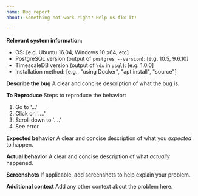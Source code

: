 ```yaml
---
name: Bug report
about: Something not work right? Help us fix it!

---
```


**Relevant system information:**
 - OS: [e.g. Ubuntu 16.04, Windows 10 x64, etc]
 - PostgreSQL version (output of `postgres --version`): [e.g. 10.5, 9.6.10]
 - TimescaleDB version (output of `\dx` in `psql`): [e.g. 1.0.0]
 - Installation method: [e.g., "using Docker", "apt install", "source"]

**Describe the bug**
A clear and concise description of what the bug is.

**To Reproduce**
Steps to reproduce the behavior:
1. Go to '...'
2. Click on '....'
3. Scroll down to '....'
4. See error

**Expected behavior**
A clear and concise description of what you _expected_ to happen.

**Actual behavior**
A clear and concise description of what _actually_ happened.

**Screenshots**
If applicable, add screenshots to help explain your problem.

**Additional context**
Add any other context about the problem here.
